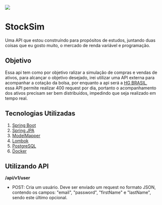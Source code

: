 ![](https://img.shields.io/badge/status-WORK%20IN%20PROGRESS-red)

# StockSim

Uma API que estou construíndo para propósitos de estudos, juntando duas coisas que eu gosto muito, o mercado de renda variável e programação.

## Objetivo

Essa api tem como por objetivo ralizar a simulação de compras e vendas de ativos, para alcançar o objetivo desejado, irei utilizar uma API externa para acompanhar a cotação da  bolsa, por enquanto a api será a <a href="https://hgbrasil.com/">HG BRASIL<a/>, essa API permite realizar 400 request por dia, portanto o acompanhamento dos ativos precisam ser bem distribuídos, impedindo que seja realizado em tempo real.
  
## Tecnologias Utilizadas
<ol>
  <li><a href="https://spring.io/projects/spring-boot">Spring Boot</a></li>
  <li><a href="https://spring.io/projects/spring-data-jpa">Spring JPA</a></li>
  <li><a href="http://modelmapper.org/">ModelMapper</a></li>
  <li><a href="https://projectlombok.org/">Lombok</a></li>
  <li><a href="https://www.postgresql.org/">PostgreSQL</a></li>
  <li><a href="https://www.docker.com/">Docker</a></li>
</ol>

## Utilizando API
__/api/v1/user__  
* POST: Cria um usuário. Deve ser enviado um request no formato JSON, contendo os campos: "email", "password", "firstName" e "lastName", sendo este último opcional.
